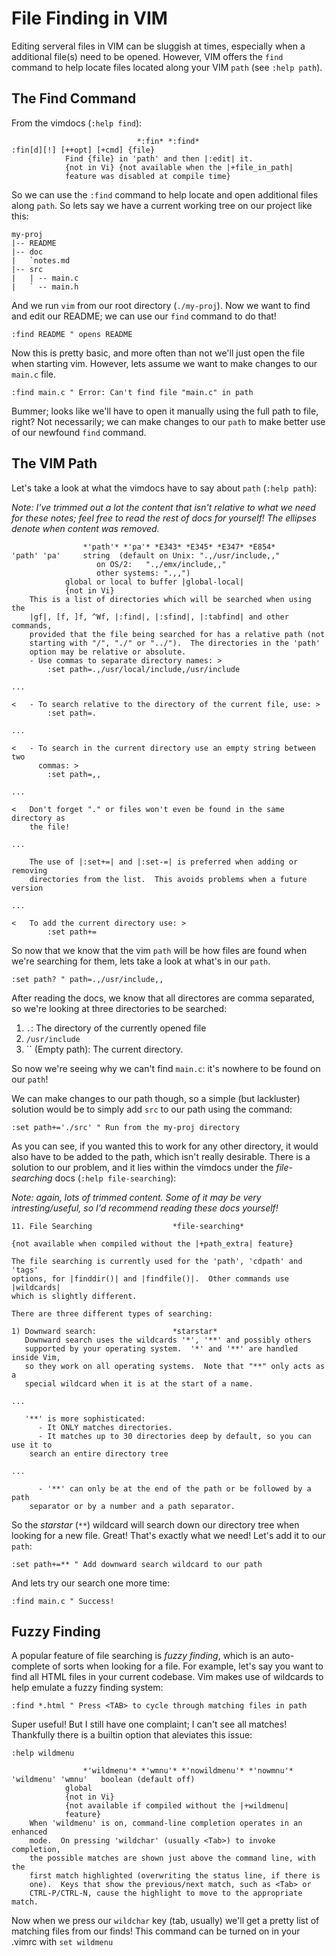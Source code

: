 <link rel='stylesheet' href='../shared/style.css'>

# File Finding in VIM

Editing serveral files in VIM can be sluggish at times, especially when a
additional file(s) need to be opened. However, VIM offers the `find` command
to help locate files located along your VIM `path` (see `:help path`).

## The Find Command

From the vimdocs (`:help find`):

```vim
							*:fin* *:find*
:fin[d][!] [++opt] [+cmd] {file}
			Find {file} in 'path' and then |:edit| it.
			{not in Vi} {not available when the |+file_in_path|
			feature was disabled at compile time}
```

So we can use the `:find` command to help locate and open additional files
along `path`. So lets say we have a current working tree on our project like
this:

```
my-proj
|-- README
|-- doc
|   `notes.md
|-- src
|   | -- main.c
|   ` -- main.h
```

And we run `vim` from our root directory (`./my-proj`). Now we want to find and
edit our README; we can use our `find` command to do that!

```vim
:find README " opens README
``` 

Now this is pretty basic, and more often than not we'll just open the file
when starting vim. However, lets assume we want to make changes to our `main.c`
file.

```vim
:find main.c " Error: Can't find file "main.c" in path
```

Bummer; looks like we'll have to open it manually using the full path to
file, right? Not necessarily; we can make changes to our `path` to make better
use of our newfound `find` command.

## The VIM Path

Let's take a look at what the vimdocs have to say about `path` (`:help path`):

*Note: I've trimmed out a lot the content that isn't relative to what we
 need for these notes; feel free to read the rest of docs for yourself! The
 ellipses denote when content was removed.*

```vim
				*'path'* *'pa'* *E343* *E345* *E347* *E854*
'path' 'pa'		string	(default on Unix: ".,/usr/include,,"
				   on OS/2:	  ".,/emx/include,,"
				   other systems: ".,,")
			global or local to buffer |global-local|
			{not in Vi}
	This is a list of directories which will be searched when using the
	|gf|, [f, ]f, ^Wf, |:find|, |:sfind|, |:tabfind| and other commands,
	provided that the file being searched for has a relative path (not
	starting with "/", "./" or "../").  The directories in the 'path'
	option may be relative or absolute.
	- Use commas to separate directory names: >
		:set path=.,/usr/local/include,/usr/include

...

<	- To search relative to the directory of the current file, use: >
		:set path=.

...

<	- To search in the current directory use an empty string between two
	  commas: >
		:set path=,,

...

<	Don't forget "." or files won't even be found in the same directory as
	the file!

...

	The use of |:set+=| and |:set-=| is preferred when adding or removing
	directories from the list.  This avoids problems when a future version

...

<	To add the current directory use: >
		:set path+=
```
 
So now that we know that the vim `path` will be how files are found when we're
searching for them, lets take a look at what's in our `path`.

```vim
:set path? " path=.,/usr/include,,
```

After reading the docs, we know that all directores are comma separated, so
we're looking at three directories to be searched:

1.	`.`: The directory of the currently opened file
2.	`/usr/include`
3.	`` (Empty path): The current directory.

So now we're seeing why we can't find `main.c`: it's nowhere to be found on
our `path`!

We can make changes to our path though, so a simple (but lackluster) solution
would be to simply add `src` to our path using the command:

```vim
:set path+='./src' " Run from the my-proj directory
```

As you can see, if you wanted this to work for any other directory, it would 
also have to be added to the path, which isn't really desirable. There is a
solution to our problem, and it lies within the vimdocs under the *file-searching*
docs (`:help file-searching`):

*Note: again, lots of trimmed content. Some of it may be very intresting/useful,
so I'd recommend reading these docs yourself!*

```vim
11. File Searching					*file-searching*

{not available when compiled without the |+path_extra| feature}

The file searching is currently used for the 'path', 'cdpath' and 'tags'
options, for |finddir()| and |findfile()|.  Other commands use |wildcards|
which is slightly different.

There are three different types of searching:

1) Downward search:					*starstar*
   Downward search uses the wildcards '*', '**' and possibly others
   supported by your operating system.  '*' and '**' are handled inside Vim,
   so they work on all operating systems.  Note that "**" only acts as a
   special wildcard when it is at the start of a name.

...

   '**' is more sophisticated:
      - It ONLY matches directories.
      - It matches up to 30 directories deep by default, so you can use it to
	search an entire directory tree

...

      - '**' can only be at the end of the path or be followed by a path
	separator or by a number and a path separator.
```

So the *starstar* (`**`) wildcard will search down our directory tree when
looking for a new file. Great! That's exactly what we need! Let's add it to
our `path`:

```vim
:set path+=** " Add downward search wildcard to our path
```

And lets try our search one more time:

```vim
:find main.c " Success!
```

## Fuzzy Finding

A popular feature of file searching is *fuzzy finding*, which is an
auto-complete of sorts when looking for a file. For example, let's say you
want to find all HTML files in your current codebase. Vim makes use of wildcards
to help emulate a fuzzy finding system:

```vim
:find *.html " Press <TAB> to cycle through matching files in path
```

Super useful! But I still have one complaint; I can't see all matches!
Thankfully there is a builtin option that aleviates this issue:

```vim
:help wildmenu

				*'wildmenu'* *'wmnu'* *'nowildmenu'* *'nowmnu'*
'wildmenu' 'wmnu'	boolean	(default off)
			global
			{not in Vi}
			{not available if compiled without the |+wildmenu|
			feature}
	When 'wildmenu' is on, command-line completion operates in an enhanced
	mode.  On pressing 'wildchar' (usually <Tab>) to invoke completion,
	the possible matches are shown just above the command line, with the
	first match highlighted (overwriting the status line, if there is
	one).  Keys that show the previous/next match, such as <Tab> or
	CTRL-P/CTRL-N, cause the highlight to move to the appropriate match.
```

Now when we press our `wildchar` key (tab, usually) we'll get a pretty
list of matching files from our finds! This command can be turned on
in your .vimrc with `set wildmenu`
